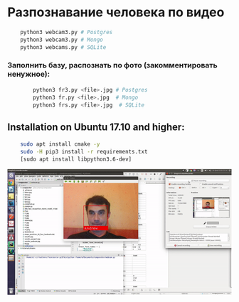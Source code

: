 # Разпознавание человека по видео

```bash
    python3 webcam3.py # Postgres
    python3 webcam3.py # Mongo
    python3 webcams.py # SQLite
```
### Заполнить базу, распознать по фото (закомментировать ненужное):
```bash    
        python3 fr3.py <file>.jpg # Postgres
        python3 fr.py <file>.jpg  # Mongo
        python3 frs.py <file>.jpg  # SQLite
```
## Installation on Ubuntu 17.10 and higher:
```bash
    sudo apt install cmake -y
    sudo -H pip3 install -r requirements.txt
    [sudo apt install libpython3.6-dev]
```    

![](gif.gif)


